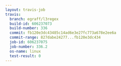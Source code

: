 ```yaml
---
layout: travis-job
travis:
  branch: egraff/l3regex
  build-id: 606237073
  build-number: 336
  commit: fb120e3dc43485c14ad6e3e27fc773a678e2ee6a
  commit-range: 827dabe24277...fb120e3dc434
  job-id: 606237075
  job-number: 336.2
  os-name: linux
  test-result: 0
---
```


